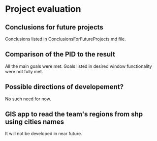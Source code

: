 ﻿# Project evaluation
## Conclusions for future projects 
Conclusions listed in ConclusionsForFutureProjects.md file.
## Comparison of the PID to the result
All the main goals were met. Goals listed in desired window functionality were not fully met.
## Possible directions of developement?
No such need for now.
## GIS app to read the team's regions from shp using cities names
It will not be developed in near future.
